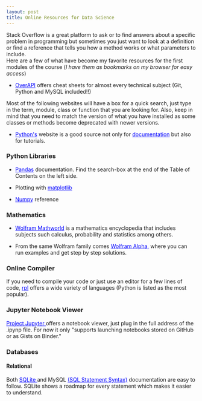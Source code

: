 ```yaml
---
layout: post
title: Online Resources for Data Science
---
```


Stack Overflow is a great platform to ask or to find answers about a specific problem in programming but sometimes you just want to look at a definition or find a reference that tells you how a method works or what parameters to include.  
Here are a few of what have become my favorite resources for the first modules of the course (*I have them as bookmarks on my browser for easy access*)

*  <a href="http://overapi.com" style = "color:blue">OverAPI</a> offers cheat sheets for almost every technical subject  (Git, Python and MySQL included!!)

Most of the following websites will have a box for a quick search, just type in the term, module, class or function that you are looking for. Also, keep in mind that you need to match the version of what you have installed as some classes or methods become deprecated with newer versions.

* <a href="https://www.python.org/" style = "color:blue">Python's</a> website is a good source not only for <a href="https://docs.python.org/3.7/py-modindex.html"  style = "color:blue">documentation</a> but also for tutorials.

### **Python Libraries**

*  <a href="https://pandas.pydata.org/pandas-docs/stable/index.html" style = "color:blue">Pandas</a> documentation. Find the search-box at the end of the Table of Contents on the left side.

* Plotting with <a href="https://matplotlib.org/" style = "color:blue">matplotlib</a>

* <a href="https://docs.scipy.org/doc/numpy/reference/" style = "color:blue">Numpy</a> reference

### **Mathematics**

* <a href = "http://mathworld.wolfram.com/" style = "color:blue">Wolfram Mathworld</a> is a mathematics encyclopedia that includes subjects such calculus, probability and statistics among others.

* From the same Wolfram family comes <a href = "https://www.wolframalpha.com/" style = "color:blue"> Wolfram Alpha,</a> where you can run examples and get step by step solutions.

### **Online Compiler**

If you need to compile your code or just use an editor for a few lines of code, <a href = "https://repl.it/languages" style = "color:blue">rpl</a> offers a wide variety of languages (Python is listed as the most popular).

### **Jupyter Notebook Viewer**
<a href = "https://nbviewer.jupyter.org/" style = "color:blue"> Project Jupyter </a> offers a notebook viewer, just plug in the full address of the .ipynp file. For now it only "supports launching notebooks stored on GitHub or as Gists on Binder."

### **Databases**
#### Relational
Both <a href ="https://sqlite.org/lang.html" style = "color:blue" > SQLite </a> and MySQL <a href="https://dev.mysql.com/doc/refman/8.0/en/sql-syntax.html" style='color:blue'>(SQL Statement Syntax)</a> documentation are easy to follow. SQLite shows a roadmap for every statement which makes it easier to understand.
